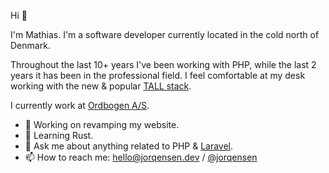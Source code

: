 Hi 👋

I'm Mathias. I'm a software developer currently located in the cold north of Denmark.

Throughout the last 10+ years I've been working with PHP, while the last 2 years it has been in the professional field. I feel comfortable at my desk working with the new & popular [TALL stack](https://tallstack.dev/).

I currently work at [Ordbogen A/S](https://www.ordbogen.com/en/#/).

- 🔭 Working on revamping my website.
- 🦀 Learning Rust.
- 💬 Ask me about anything related to PHP & [Laravel](https://laravel.com).
- 📫 How to reach me: [hello@jorqensen.dev](mailto:hello@jorqensen.dev) / [@jorqensen](https://twitter.com/jorqensen)
